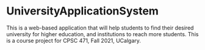 # UniversityApplicationSystem
This is a web-based application that will help students to find their desired university for higher education, and institutions to reach more students. This is a course project for CPSC 471, Fall 2021, UCalgary.
